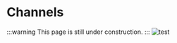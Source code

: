 # Channels

:::warning
This page is still under construction.
:::
![test](https://cdn.shopify.com/s/files/1/0344/6469/files/cat-gif-loop-maru_grande.gif?v=1523984148)
